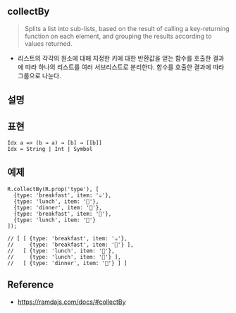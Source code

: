 ## collectBy
> Splits a list into sub-lists, based on the result of calling a key-returning function on each element, and grouping the results according to values returned.
- 리스트의 각각의 원소에 대해 지정한 키에 대한 반환값을 얻는 함수를 호출한 결과에 따라 하나의 리스트를 여러 서브리스트로 분리한다. 함수를 호출한 결과에 따라 그룹으로 나눈다. 

## 설명

## 표현
```
Idx a => (b → a) → [b] → [[b]]
Idx = String | Int | Symbol
```

## 예제
```
R.collectBy(R.prop('type'), [
  {type: 'breakfast', item: '☕️'},
  {type: 'lunch', item: '🌯'},
  {type: 'dinner', item: '🍝'},
  {type: 'breakfast', item: '🥐'},
  {type: 'lunch', item: '🍕'}
]);

// [ [ {type: 'breakfast', item: '☕️'},
//     {type: 'breakfast', item: '🥐'} ],
//   [ {type: 'lunch', item: '🌯'},
//     {type: 'lunch', item: '🍕'} ],
//   [ {type: 'dinner', item: '🍝'} ] ]
```

## Reference
- https://ramdajs.com/docs/#collectBy

